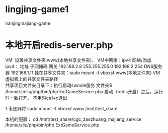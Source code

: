 # lingjing-game1
nanjingmajiang-game

# 本地开启redis-server.php
VM:
设置共享文件夹:www(本地共享文件夹)，
VM中网络：ipv4
          网络/添加ipv4：
          地址          子网掩码          网关
          192.168.2.8   255.255.255.0  192.168.2.254 
          DNS服务器
          192.168.1.11
挂在共享文件夹：sudo mount -t vboxsf www(本地文件夹)   VM虚拟机上的共享文件夹路径         
共享项目文件夹目录下：执行启动swoole服务
文件夹$ /home/zmliu/php/bin/php ExtGameService.php
启动（redis开启）之后，运行时一致打开，
不用时ctrl+c退出

1.枣庄麻将
sudo mount -t vboxsf www /mnt/test_share

本机的配置：
cd /mnt/test_share/cgc_zaozhuang_majiang_service 
/home/zliu/php/bin/php ExtGameService.php
